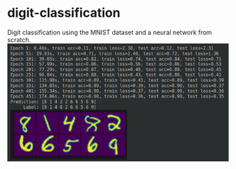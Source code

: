 # digit-classification
Digit classification using the MNIST dataset and a neural network from scratch.
![](https://github.com/josh-truong/digit-classification/blob/main/demo.png)
